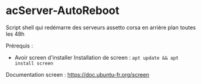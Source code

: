 # acServer-AutoReboot
Script shell qui redémarre des serveurs assetto corsa en arrière plan toutes les 48h

Prérequis :
- Avoir screen d'installer
Installation de screen :
```apt update && apt install screen```

Documentation screen : https://doc.ubuntu-fr.org/screen
